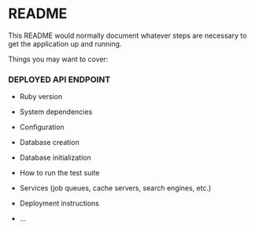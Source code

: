 # README

This README would normally document whatever steps are necessary to get the
application up and running.

Things you may want to cover:
### DEPLOYED API ENDPOINT


* Ruby version

* System dependencies

* Configuration

* Database creation

* Database initialization

* How to run the test suite

* Services (job queues, cache servers, search engines, etc.)

* Deployment instructions

* ...
